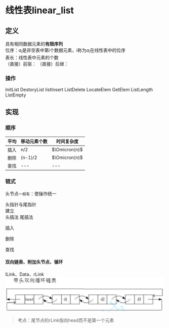# 线性表linear_list
## 定义
具有相同数据元素的**有限序列**  
位序：$a_i$是非空表中第i个数据元素，i称为$a_i$在线性表中的位序  
表长：线性表中元素的个数  
（直接）前驱：
（直接）后继：
### 操作
InitList
DestoryList
IistInsert
ListDelete
LocateElem
GetElem
ListLength
ListEmpty
## 实现
### 顺序
| 平均 | 移动元素个数 | 时间复杂度 |
|---|---|---|
| 插入 | n/2 | $\Omicron(n)$ |
| 删除 | (n-1)/2 |  $\Omicron(n)$ |
|查找|---|---|
### 链式

头节点`一般有`：使操作统一

头指针与尾指针  
建立  
头插法
尾插法

插入



删除

查找
#### 双向链表、附加头节点、循环

lLink、Data、rLink
![Alt text](images/DS_ep1_image.png)

>考点：尾节点的rLink指向head而不是第一个元素


